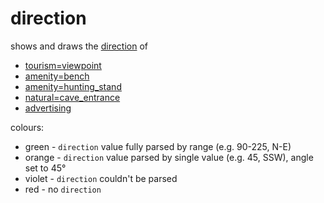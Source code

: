 # direction

shows and draws the [direction](https://wiki.openstreetmap.org/wiki/Key:direction) of

* [tourism=viewpoint](https://wiki.openstreetmap.org/wiki/Tag:tourism%3Dviewpoint)
* [amenity=bench](https://wiki.openstreetmap.org/wiki/Tag:amenity%3Dbench)
* [amenity=hunting_stand](https://wiki.openstreetmap.org/wiki/Tag:amenity%3Dhunting_stand)
* [natural=cave_entrance](https://wiki.openstreetmap.org/wiki/Tag:natural%3Dcave_entrance)
* [advertising](https://wiki.openstreetmap.org/wiki/Key:advertising)

colours:

- green - `direction` value fully parsed by range (e.g. 90-225, N-E)
- orange - `direction` value parsed by single value (e.g. 45, SSW), angle set to 45°
- violet - `direction` couldn't be parsed
- red - no `direction`
